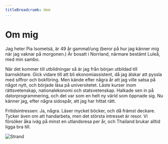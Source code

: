 ```yaml
---
titleBreadcrumb: Hem
...
```

Om mig
===============================

Jag heter Pia Isometsä, är 49 år gammal/ung (beror på hur jag känner mig när jag vaknar på morgonen.) Är bosatt i Norrland, närmare bestämt Luleå, med min sambo.

När det kommer till utbildningar så är jag från början utbildad till barnskötare. Gick vidare till att bli ekonomiassistent, då jag älskar att pyssla med siffror och bokföring. Men kände efter några år att jag ville satsa på något nytt, och började läsa på universitetet. Läste kurser inom rättsvetenskap, nationalekonomi och statsvetenskap. Halkade sen in på datorprogrammering, och det var som en helt ny värld som öppnade sig. Nu känner jag, efter några sidospår, att jag har hittat rätt.

Fritidsintressen: Ja, några. Läser mycket böcker, och då främst deckare. Tycker även om att handarbeta, men det största intresset är resor. Vi försöker åka iväg på minst en utlandsresa per år, och Thailand brukar alltid ligga bra till.

![Strand](img/beach.jpg)
